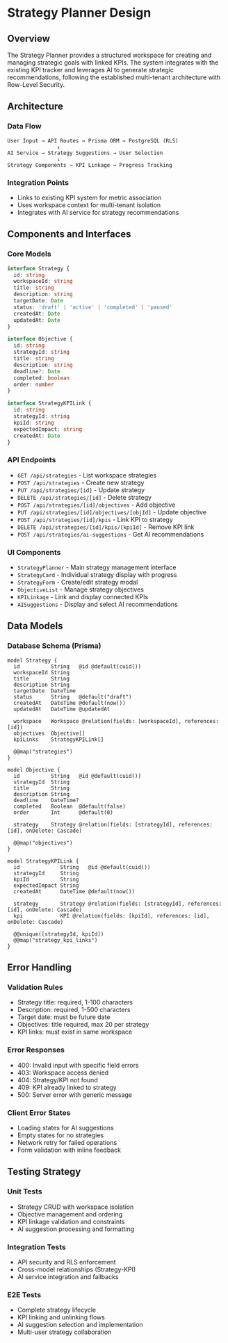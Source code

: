 # Strategy Planner Design

## Overview

The Strategy Planner provides a structured workspace for creating and managing strategic goals with linked KPIs. The system integrates with the existing KPI tracker and leverages AI to generate strategic recommendations, following the established multi-tenant architecture with Row-Level Security.

## Architecture

### Data Flow
```
User Input → API Routes → Prisma ORM → PostgreSQL (RLS)
                ↓
AI Service → Strategy Suggestions → User Selection
                ↓
Strategy Components → KPI Linkage → Progress Tracking
```

### Integration Points
- Links to existing KPI system for metric association
- Uses workspace context for multi-tenant isolation
- Integrates with AI service for strategy recommendations

## Components and Interfaces

### Core Models
```typescript
interface Strategy {
  id: string
  workspaceId: string
  title: string
  description: string
  targetDate: Date
  status: 'draft' | 'active' | 'completed' | 'paused'
  createdAt: Date
  updatedAt: Date
}

interface Objective {
  id: string
  strategyId: string
  title: string
  description: string
  deadline?: Date
  completed: boolean
  order: number
}

interface StrategyKPILink {
  id: string
  strategyId: string
  kpiId: string
  expectedImpact: string
  createdAt: Date
}
```

### API Endpoints
- `GET /api/strategies` - List workspace strategies
- `POST /api/strategies` - Create new strategy
- `PUT /api/strategies/[id]` - Update strategy
- `DELETE /api/strategies/[id]` - Delete strategy
- `POST /api/strategies/[id]/objectives` - Add objective
- `PUT /api/strategies/[id]/objectives/[objId]` - Update objective
- `POST /api/strategies/[id]/kpis` - Link KPI to strategy
- `DELETE /api/strategies/[id]/kpis/[kpiId]` - Remove KPI link
- `POST /api/strategies/ai-suggestions` - Get AI recommendations

### UI Components
- `StrategyPlanner` - Main strategy management interface
- `StrategyCard` - Individual strategy display with progress
- `StrategyForm` - Create/edit strategy modal
- `ObjectiveList` - Manage strategy objectives
- `KPILinkage` - Link and display connected KPIs
- `AISuggestions` - Display and select AI recommendations

## Data Models

### Database Schema (Prisma)
```prisma
model Strategy {
  id          String   @id @default(cuid())
  workspaceId String
  title       String
  description String
  targetDate  DateTime
  status      String   @default("draft")
  createdAt   DateTime @default(now())
  updatedAt   DateTime @updatedAt
  
  workspace   Workspace @relation(fields: [workspaceId], references: [id])
  objectives  Objective[]
  kpiLinks    StrategyKPILink[]
  
  @@map("strategies")
}

model Objective {
  id          String   @id @default(cuid())
  strategyId  String
  title       String
  description String
  deadline    DateTime?
  completed   Boolean  @default(false)
  order       Int      @default(0)
  
  strategy    Strategy @relation(fields: [strategyId], references: [id], onDelete: Cascade)
  
  @@map("objectives")
}

model StrategyKPILink {
  id             String   @id @default(cuid())
  strategyId     String
  kpiId          String
  expectedImpact String
  createdAt      DateTime @default(now())
  
  strategy       Strategy @relation(fields: [strategyId], references: [id], onDelete: Cascade)
  kpi            KPI @relation(fields: [kpiId], references: [id], onDelete: Cascade)
  
  @@unique([strategyId, kpiId])
  @@map("strategy_kpi_links")
}
```

## Error Handling

### Validation Rules
- Strategy title: required, 1-100 characters
- Description: required, 1-500 characters
- Target date: must be future date
- Objectives: title required, max 20 per strategy
- KPI links: must exist in same workspace

### Error Responses
- 400: Invalid input with specific field errors
- 403: Workspace access denied
- 404: Strategy/KPI not found
- 409: KPI already linked to strategy
- 500: Server error with generic message

### Client Error States
- Loading states for AI suggestions
- Empty states for no strategies
- Network retry for failed operations
- Form validation with inline feedback

## Testing Strategy

### Unit Tests
- Strategy CRUD with workspace isolation
- Objective management and ordering
- KPI linkage validation and constraints
- AI suggestion processing and formatting

### Integration Tests
- API security and RLS enforcement
- Cross-model relationships (Strategy-KPI)
- AI service integration and fallbacks

### E2E Tests
- Complete strategy lifecycle
- KPI linking and unlinking flows
- AI suggestion selection and implementation
- Multi-user strategy collaboration